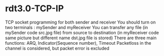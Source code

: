 # rdt3.0-TCP-IP
TCP socket programming for both sender and receiver
You should turn on two terminals : mySender and myReceiver
You can transfer any file (in mySender code src.jpg file) from source to destination (in myReceiver code same picture but different name dst.jpg file is stored)
There are three main functions: ARQ, Indicator(Sequence number), Timeout 
Packetloss in the channel is considered, but packet error is excluded
